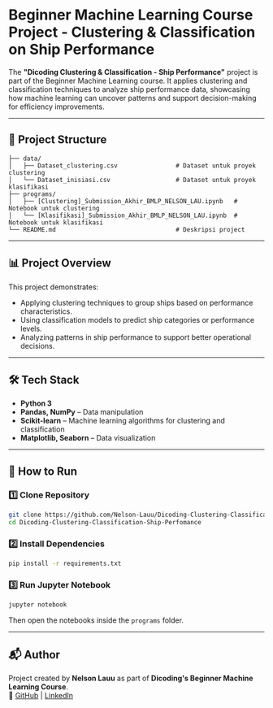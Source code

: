# Beginner Machine Learning Course Project - Clustering & Classification on Ship Performance

The **"Dicoding Clustering & Classification - Ship Performance"** project is part of the Beginner Machine Learning course. It applies clustering and classification techniques to analyze ship performance data, showcasing how machine learning can uncover patterns and support decision-making for efficiency improvements.

---

## 📂 Project Structure
```
├── data/
│   ├── Dataset_clustering.csv                # Dataset untuk proyek clustering
│   └── Dataset_inisiasi.csv                  # Dataset untuk proyek klasifikasi
├── programs/
│   ├── [Clustering]_Submission_Akhir_BMLP_NELSON_LAU.ipynb   # Notebook untuk clustering
│   └── [Klasifikasi]_Submission_Akhir_BMLP_NELSON_LAU.ipynb  # Notebook untuk klasifikasi
└── README.md                                 # Deskripsi project
```

---

## 📊 Project Overview
This project demonstrates:
- Applying clustering techniques to group ships based on performance characteristics.
- Using classification models to predict ship categories or performance levels.
- Analyzing patterns in ship performance to support better operational decisions.

---

## 🛠️ Tech Stack
- **Python 3**
- **Pandas, NumPy** – Data manipulation
- **Scikit-learn** – Machine learning algorithms for clustering and classification
- **Matplotlib, Seaborn** – Data visualization

---

## 🚀 How to Run
### 1️⃣ Clone Repository
```bash
git clone https://github.com/Nelson-Lauu/Dicoding-Clustering-Classification-Ship-Perfomance.git
cd Dicoding-Clustering-Classification-Ship-Perfomance
```

### 2️⃣ Install Dependencies
```bash
pip install -r requirements.txt
```

### 3️⃣ Run Jupyter Notebook
```bash
jupyter notebook
```
Then open the notebooks inside the `programs` folder.

---

## 📬 Author
Project created by **Nelson Lauu** as part of **Dicoding's Beginner Machine Learning Course**.  
🔗 [GitHub](https://github.com/Nelson-Lauu) | [LinkedIn](https://linkedin.com/in/nelsonnlau)

